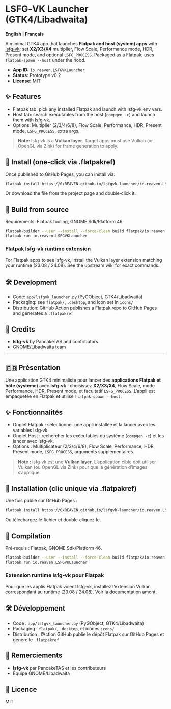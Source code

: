 # LSFG‑VK Launcher (GTK4/Libadwaita)

**English | Français**

A minimal GTK4 app that launches **Flatpak and host (system) apps** with [lsfg‑vk](https://github.com/PancakeTAS/lsfg-vk): set **X2/X3/X4** multiplier, Flow Scale, Performance mode, HDR, Present mode, and optional `LSFG_PROCESS`. Packaged as a Flatpak; uses `flatpak-spawn --host` under the hood.

- **App ID:** `io.reaven.LSFGVKLauncher`
- **Status:** Prototype v0.2
- **License:** MIT

## ✨ Features
- Flatpak tab: pick any installed Flatpak and launch with lsfg‑vk env vars.
- Host tab: search executables from the host (`compgen -c`) and launch them with lsfg‑vk.
- Options: Multiplier (2/3/4/6/8), Flow Scale, Performance, HDR, Present mode, `LSFG_PROCESS`, extra args.

> **Note:** lsfg‑vk is a **Vulkan layer**. Target apps must use Vulkan (or OpenGL via Zink) for frame generation to apply.

## 🚀 Install (one‑click via .flatpakref)
Once published to GitHub Pages, you can install via:
```bash
flatpak install https://0xREAVEN.github.io/lsfgvk-launcher/io.reaven.LSFGVKLauncher.flatpakref
```
Or download the file from the project page and double‑click it.

## 🧰 Build from source
Requirements: Flatpak tooling, GNOME Sdk/Platform 46.
```bash
flatpak-builder --user --install --force-clean build flatpak/io.reaven.LSFGVKLauncher.yml
flatpak run io.reaven.LSFGVKLauncher
```

### Flatpak lsfg‑vk runtime extension
For Flatpak apps to see lsfg‑vk, install the Vulkan layer extension matching your runtime (23.08 / 24.08). See the upstream wiki for exact commands.

## 🛠 Development
- Code: `app/lsfgvk_launcher.py` (PyGObject, GTK4/Libadwaita)
- Packaging: see `flatpak/`, `.desktop`, and icon set in `icons/`
- Distribution: GitHub Action publishes a Flatpak repo to GitHub Pages and generates a `.flatpakref`

## 🙏 Credits
- **lsfg‑vk** by PancakeTAS and contributors
- GNOME/Libadwaita team

---

## 🇫🇷 Présentation
Une application GTK4 minimaliste pour lancer des **applications Flatpak et hôte (système)** avec **lsfg‑vk** : choisissez **X2/X3/X4**, Flow Scale, mode Performance, HDR, Present mode, et facultatif `LSFG_PROCESS`. L’appli est empaquetée en Flatpak et utilise `flatpak-spawn --host`.

## ✨ Fonctionnalités
- Onglet Flatpak : sélectionner une appli installée et la lancer avec les variables lsfg‑vk.
- Onglet Host : rechercher les exécutables du système (`compgen -c`) et les lancer avec lsfg‑vk.
- Options : Multiplicateur (2/3/4/6/8), Flow Scale, Performance, HDR, Present mode, `LSFG_PROCESS`, arguments supplémentaires.

> **Note :** lsfg‑vk est une **Vulkan layer**. L’application cible doit utiliser Vulkan (ou OpenGL via Zink) pour que la génération d’images s’applique.

## 🚀 Installation (clic unique via .flatpakref)
Une fois publié sur GitHub Pages :
```bash
flatpak install https://0xREAVEN.github.io/lsfgvk-launcher/io.reaven.LSFGVKLauncher.flatpakref
```
Ou téléchargez le fichier et double‑cliquez‑le.

## 🧰 Compilation
Pré‑requis : Flatpak, GNOME Sdk/Platform 46.
```bash
flatpak-builder --user --install --force-clean build flatpak/io.reaven.LSFGVKLauncher.yml
flatpak run io.reaven.LSFGVKLauncher
```

### Extension runtime lsfg‑vk pour Flatpak
Pour que les applis Flatpak voient lsfg‑vk, installez l’extension Vulkan correspondant au runtime (23.08 / 24.08). Voir la documentation amont.

## 🛠 Développement
- Code : `app/lsfgvk_launcher.py` (PyGObject, GTK4/Libadwaita)
- Packaging : `flatpak/`, `.desktop`, et icônes `icons/`
- Distribution : l’Action GitHub publie le dépôt Flatpak sur GitHub Pages et génère le `.flatpakref`

## 🙏 Remerciements
- **lsfg‑vk** par PancakeTAS et les contributeurs
- Équipe GNOME/Libadwaita

## 📜 Licence
MIT
